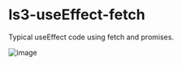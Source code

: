 # ls3-useEffect-fetch
Typical useEffect code using fetch and promises.

![image](https://user-images.githubusercontent.com/59696420/119692648-341b9b00-be69-11eb-964b-3654c8d71080.png)
